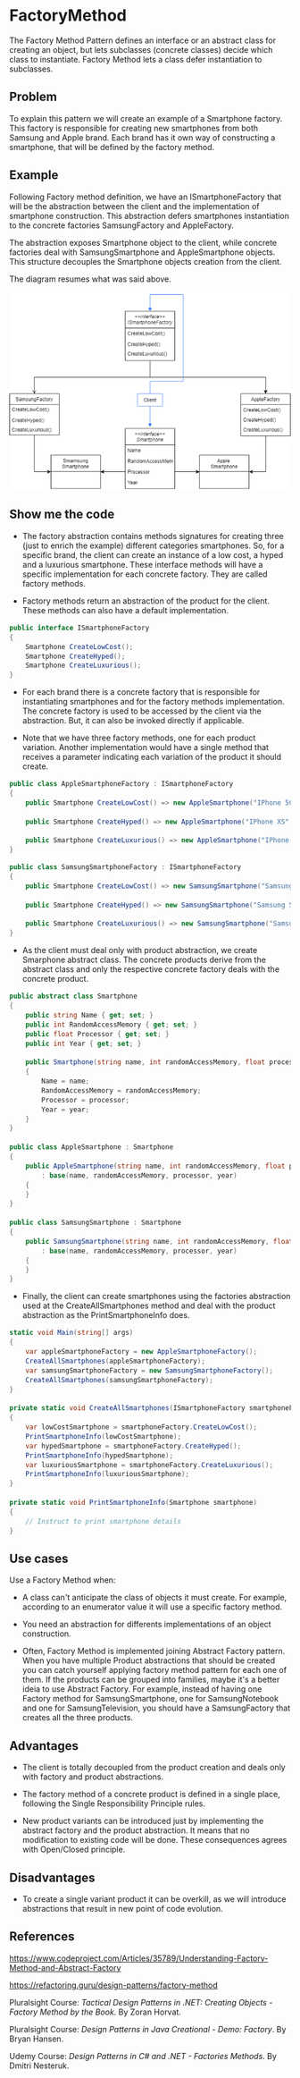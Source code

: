 # FactoryMethod

The Factory Method Pattern defines an interface or an abstract class for creating an object, but lets subclasses (concrete classes) decide which class to instantiate. Factory Method lets a class defer instantiation to subclasses.

## Problem

To explain this pattern we will create an example of a Smartphone factory. This factory is responsible for creating new smartphones from both Samsung and Apple brand. Each brand has it own way of constructing a smartphone, that will be defined by the factory method.

## Example

Following Factory method definition, we have an ISmartphoneFactory that will be the abstraction between the client and the implementation of smartphone construction. This abstraction defers smartphones instantiation to the concrete factories SamsungFactory and AppleFactory.

The abstraction exposes Smartphone object to the client, while concrete factories deal with SamsungSmartphone and AppleSmartphone objects. This structure decouples the Smartphone objects creation from the client.

The diagram resumes what was said above.

![Factory Method Pattern Diagram ](Images/SmartphoneFactory.png)

## Show me the code

 - The factory abstraction contains methods signatures for creating three (just to enrich the example) different categories smartphones. So, for a specific brand, the client can create an instance of a low cost, a hyped and a luxurious smartphone. These interface methods will have a specific implementation for each concrete factory. They are called factory methods.

 - Factory methods return an abstraction of the product for the client. These methods can also have a default implementation.

```csharp
public interface ISmartphoneFactory
{
    Smartphone CreateLowCost();
    Smartphone CreateHyped();
    Smartphone CreateLuxurious();
}
```

 - For each brand there is a concrete factory that is responsible for instantiating smartphones and for the factory methods implementation. The concrete factory is used to be accessed by the client via the abstraction. But, it can also be invoked directly if applicable.

 - Note that we have three factory methods, one for each product variation. Another implementation would have a single method that receives a parameter indicating each variation of the product it should create.

```csharp
public class AppleSmartphoneFactory : ISmartphoneFactory
{
    public Smartphone CreateLowCost() => new AppleSmartphone("IPhone 5C", 1, 1.3f, 2013);

    public Smartphone CreateHyped() => new AppleSmartphone("IPhone XS", 4, 10f, 2018);

    public Smartphone CreateLuxurious() => new AppleSmartphone("IPhone 11 PRO MAX", 4, 13f, 2019);
}
```
```csharp
public class SamsungSmartphoneFactory : ISmartphoneFactory
{
    public Smartphone CreateLowCost() => new SamsungSmartphone("Samsung J7", 2, 1.6f, 2018);

    public Smartphone CreateHyped() => new SamsungSmartphone("Samsung S10+", 8, 14f, 2019);

    public Smartphone CreateLuxurious() => new SamsungSmartphone("Samsung S20", 8, 17f, 2020);
}
```

 - As the client must deal only with product abstraction, we create Smarphone abstract class. The concrete products derive from the abstract class and only the respective concrete factory deals with the concrete product.

```csharp
public abstract class Smartphone
{
    public string Name { get; set; }
    public int RandomAccessMemory { get; set; }
    public float Processor { get; set; }
    public int Year { get; set; }

    public Smartphone(string name, int randomAccessMemory, float processor, int year)
    {
        Name = name;
        RandomAccessMemory = randomAccessMemory;
        Processor = processor;
        Year = year;
    }
}

public class AppleSmartphone : Smartphone
{
    public AppleSmartphone(string name, int randomAccessMemory, float processor, int year)
        : base(name, randomAccessMemory, processor, year)
    {
    }
}

public class SamsungSmartphone : Smartphone
{
    public SamsungSmartphone(string name, int randomAccessMemory, float processor, int year)
        : base(name, randomAccessMemory, processor, year)
    {
    }
}
```

 - Finally, the client can create smartphones using the factories abstraction used at the CreateAllSmartphones method and deal with the product abstraction as the PrintSmartphoneInfo does.

```csharp
static void Main(string[] args)
{
    var appleSmartphoneFactory = new AppleSmartphoneFactory();
    CreateAllSmartphones(appleSmartphoneFactory);
    var samsungSmartphoneFactory = new SamsungSmartphoneFactory();
    CreateAllSmartphones(samsungSmartphoneFactory);
}

private static void CreateAllSmartphones(ISmartphoneFactory smartphoneFactory)
{
    var lowCostSmartphone = smartphoneFactory.CreateLowCost();
    PrintSmartphoneInfo(lowCostSmartphone);
    var hypedSmartphone = smartphoneFactory.CreateHyped();
    PrintSmartphoneInfo(hypedSmartphone);
    var luxuriousSmartphone = smartphoneFactory.CreateLuxurious();
    PrintSmartphoneInfo(luxuriousSmartphone);
}

private static void PrintSmartphoneInfo(Smartphone smartphone)
{
    // Instruct to print smartphone details
}
```

## Use cases

Use a Factory Method when:

 - A class can't anticipate the class of objects it must create. For example, according to an enumerator value it will use a specific factory method.

 - You need an abstraction for differents implementations of an object construction.

 - Often, Factory Method is implemented joining Abstract Factory pattern. When you have multiple Product abstractions that should be created you can catch yourself applying factory method pattern for each one of them. If the products can be grouped into families, maybe it's a better ideia to use Abstract Factory. For example, instead of having one Factory method for SamsungSmartphone, one for SamsungNotebook and one for SamsungTelevision, you should have a SamsungFactory that creates all the three products.

## Advantages

- The client is totally decoupled from the product creation and deals only with factory and product abstractions.

- The factory method of a concrete product is defined in a single place, following the Single Responsibility Principle rules.

- New product variants can be introduced just by implementing the abstract factory and the product abstraction. It means that no modification to existing code will be done. These consequences agrees with Open/Closed principle.

## Disadvantages

- To create a single variant product it can be overkill, as we will introduce abstractions that result in new point of code evolution.

## References

https://www.codeproject.com/Articles/35789/Understanding-Factory-Method-and-Abstract-Factory

https://refactoring.guru/design-patterns/factory-method

Pluralsight Course: *Tactical Design Patterns in .NET: Creating Objects - Factory Method by the Book*. By Zoran Horvat.

Pluralsight Course: *Design Patterns in Java Creational - Demo: Factory*. By Bryan Hansen.

Udemy Course: *Design Patterns in C# and .NET - Factories Methods*. By Dmitri Nesteruk.